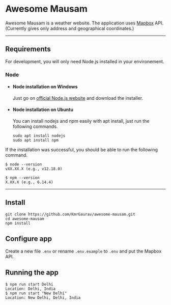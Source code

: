 # Awesome Mausam

Awesome Mausam is a weather website. The application uses [Mapbox] API. (Currently gives only address and geographical coordinates.)

---

## Requirements

For development, you will only need Node.js installed in your environement.

### Node

- #### Node installation on Windows

  Just go on [official Node.js website][node.js] and download the installer.

- #### Node installation on Ubuntu

  You can install nodejs and npm easily with apt install, just run the following commands.

      sudo apt install nodejs
      sudo apt install npm

If the installation was successful, you should be able to run the following command.

    $ node --version
    vXX.XX.X (e.g., v12.18.0)

    $ npm --version
    X.XX.X (e.g., 6.14.4)

---

## Install

    git clone https://github.com/KmrGaurav/awesome-mausam.git
    cd awesome-mausam
    npm install

## Configure app

Create a new file `.env` or rename `.env.example` to `.env` and put the Mapbox API.

## Running the app

    $ npm run start Delhi
    Location: Delhi, India
    $ npm run start "New Delhi"
    Location: New Delhi, Delhi, India

[node.js]:        https://nodejs.org/         "Node.js"
[mapbox]:         https://www.mapbox.com/     "Mapbox"
